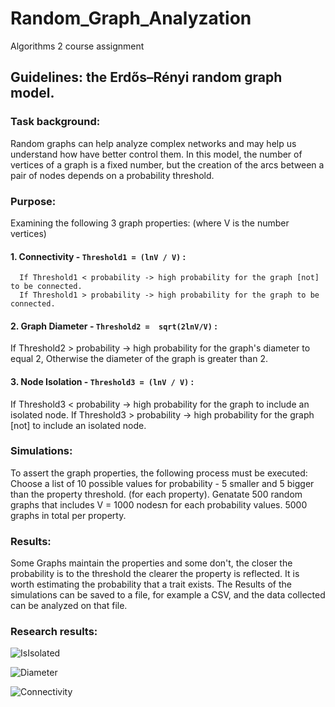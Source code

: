 # Random_Graph_Analyzation
Algorithms 2 course assignment

## Guidelines: the Erdős–Rényi random graph model.

### Task background:
Random graphs can help analyze complex networks and may help us understand how have better control them.
In this model, the number of vertices of a graph is a fixed number, but the creation of the arcs between a pair of nodes depends on a probability threshold.

### Purpose:
Examining the following 3 graph properties: (where V is the number vertices)
#### 1. Connectivity - `Threshold1 = (lnV / V)` :<br>
```
  If Threshold1 < probability -> high probability for the graph [not] to be connected.
  If Threshold1 > probability -> high probability for the graph to be connected.
```
#### 2. Graph Diameter - `Threshold2 =  sqrt(2lnV/V)` :<br>
  If Threshold2 > probability -> high probability for the graph's diameter to equal 2,
  Otherwise the diameter of the graph is greater than 2.  
#### 3. Node Isolation - `Threshold3 = (lnV / V)` :<br>
  If Threshold3 < probability -> high probability for the graph to include an isolated node.
  If Threshold3 > probability -> high probability for the graph [not] to include an isolated node.
  
### Simulations:

To assert the  graph properties, the following process must be executed:
Choose a list of 10 possible values for probability - 5 smaller and 5 bigger than the property threshold. (for each property).
Genatate 500 random graphs that includes V = 1000 nodesת for each probability values. 5000 graphs in total per property.

### Results:
Some Graphs maintain the properties and some don't, the closer the probability is to the threshold the clearer the property is reflected.
It is worth estimating the probability that a trait exists.
The Results of the simulations can be saved to a file, for example a CSV, and the data collected can be analyzed on that file.

### Research results:
![IsIsolated](https://github.com/nqoy/Random_Graph_Analyzation/blob/main/Isolation.png)

![Diameter](https://github.com/nqoy/Random_Graph_Analyzation/blob/main/Diameter.png)

![Connectivity](https://github.com/nqoy/Random_Graph_Analyzation/blob/main/Connectivity.png)
